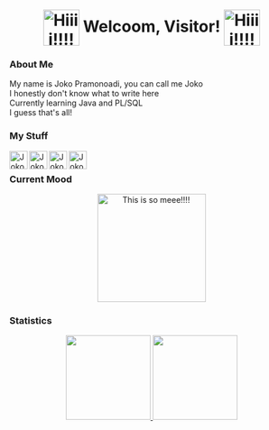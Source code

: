 <h1 align="center">
<img src="https://i.imgur.com/estIpMO.gif" alt="Hiiii!!!!" width="64px" align="center" style="vertical-align:middle">
Welcoom, Visitor!
<img src="https://i.imgur.com/estIpMO.gif" alt="Hiiii!!!!" width="64px" align="center" style="vertical-align:middle">
</h1>

<h3>About Me</h3>
My name is Joko Pramonoadi, you can call me Joko<br />
I honestly don't know what to write here<br />
Currently learning Java and PL/SQL<br />
I guess that's all!<br />

<h3>My Stuff</h3>
<a href="https://www.facebook.com/dicken.baall/">
<img align="left" alt="Joko_P | Facebook" width="32px" src="https://i.imgur.com/JeiB08p.png">
</a>
<a href="https://www.instagram.com/jp.adi69/">
<img align="left" alt="Joko_P | Instagram" width="32px" src="https://i.imgur.com/YoLXaEK.png">
</a>
<a href="https://sketchfab.com/joko_p">
<img align="left" alt="Joko_P | Sketchfab" width="32px" src="https://i.imgur.com/rNjyztL.png">
</a>
<a href="https://joko_p.artstation.com/">
<img align="left" alt="Joko_P | ArtStation" width="32px" src="https://i.imgur.com/wFYt3Tt.png">
</a>
<br />

<h3>Current Mood</h3>

<p align="center">
  <img src="https://i.imgur.com/I47YWh9.png" alt="This is so meee!!!!" height="192px">
</p>

<h3>Statistics</h3>

<p align="center">
<a href="https://github.com/Joko-P">
  <img height="150em" src="https://github-readme-stats-eight-theta.vercel.app/api?username=Joko-P&show_icons=true&theme=algolia&include_all_commits=true&count_private=true"/>
  <img height="150em" src="https://github-readme-stats-eight-theta.vercel.app/api/top-langs/?username=Joko-P&layout=compact&langs_count=8&theme=algolia"/>
</a>
</p>

[Facebook]: https://www.facebook.com/dicken.baall/
[Instagram]: https://www.instagram.com/jp.adi69/
[Sketchfab]: https://sketchfab.com/joko_p
[ArtStation]: https://joko_p.artstation.com/
